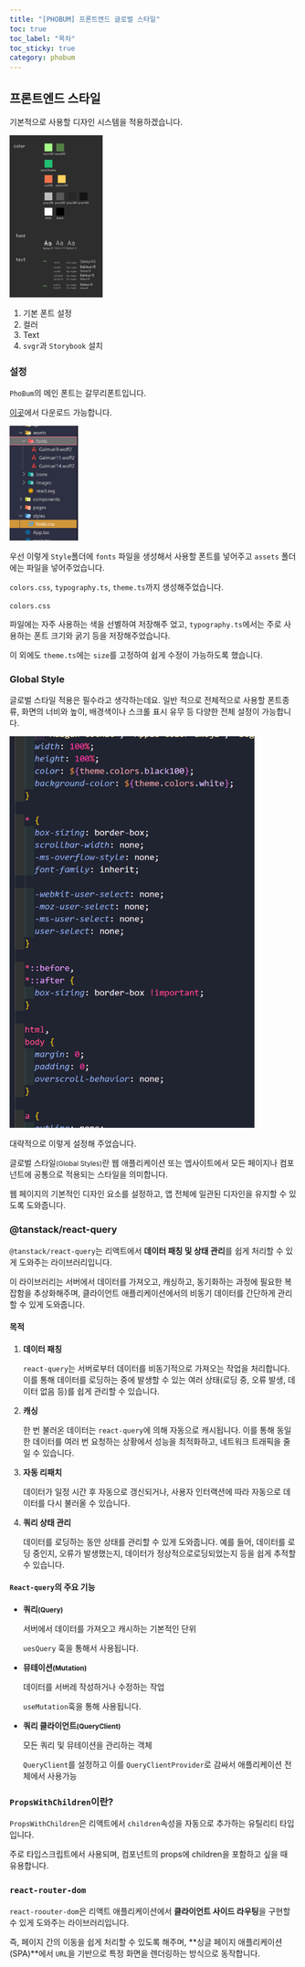 ```yaml
---
title: "[PHOBUM] 프론트엔드 글로벌 스타일"
toc: true
toc_label: "목차"
toc_sticky: true
category: phobum
---
```


## 프론트엔드 스타일

기본적으로 사용할 디자인 시스템을 적용하겠습니다.

<img src="/../images/2025-02-06-프론트01/image-20250206174220831.png" alt="image-20250206174220831" style="zoom:50%;" />

1. 기본 폰트 설정
2. 컬러
3. Text
4. `svgr`과 `Storybook` 설치 



### 설정

`PhoBum`의 메인 폰트는 <span style="hlm">갈무리</span>폰트입니다. 

[이곳](https://quiple.dev/galmuri)에서 다운로드 가능합니다.



<img src="/../images/2025-02-06-프론트01/image-20250206173119579.png" alt="image-20250206173119579" style="zoom:33%;" />

우선 이렇게 `Style`폴더에 `fonts` 파일을 생성해서 사용할 폰트를 넣어주고 `assets` 폴더에는 파일을 넣어주었습니다.



`colors.css`, `typography.ts`, `theme.ts`까지 생성해주었습니다.



`colors.css`

파일에는 자주 사용하는 색을 선별하여 저장해주 었고, `typography.ts`에서는 주로 사용하는 폰트 크기와 굵기 등을 저장해주었습니다.

이 외에도 `theme.ts`에는 `size`를 고정하여 쉽게 수정이 가능하도록 했습니다.



### Global Style

글로벌 스타일 적용은 필수라고 생각하는데요. 일반 적으로 전체적으로 사용할 폰트종류, 화면의 너비와 높이,  배경색이나 스크롤 표시 유무 등 다양한 전체 설정이 가능합니다.

<img src="/../images/2025-02-06-프론트01/image-20250209212057588.png" alt="image-20250209212057588" style="zoom:67%;" />

대략적으로 이렇게 설정해 주었습니다.



글로벌 스타일<small>(Global Styles)</small>란 웹 애플리케이션 또는 엡사이트에서 모든 페이지나 컴포넌트에 공통으로 적용되는 스타일을 의미합니다.



웹 페이지의 기본적인 디자인 요소를 설정하고, 앱 전체에 일관된 디자인을 유지할 수 있도록 도와줍니다.



### @tanstack/react-query

`@tanstack/react-query`는 리액트에서 **데이터 패칭 및 상태 관리**를 쉽게 처리할 수 있게 도와주는 라이브러리입니다.

이 라이브러리는 서버에서 데이터를 가져오고, 캐싱하고, 동기화하는 과정에 필요한 복잡함을 추상화해주며, 클라이언트 애플리케이션에서의 비동기 데이터를 간단하게 관리할 수 있게 도와줍니다.



#### 목적

1. **데이터 패칭**

   `react-query`는 서버로부터 데이터를 비동기적으로 가져오는 작업을 처리합니다. 이를 통해 데이터를 로딩하는 중에 발생할 수 있는 여러 상태(로딩 중, 오류 발생, 데이터 없음 등)를 쉽게 관리할 수 있습니다.

   

2. **캐싱**

   한 번 불러온 데이터는 `react-query`에 의해 자동으로 캐시됩니다. 이를 통해 동일한 데이터를 여러 번 요청하는 상황에서 성능을 최적화하고, 네트워크 트래픽을 줄일 수 있습니다.

   

3. **자동 리패치**

   데이터가 일정 시간 후 자동으로 갱신되거나, 사용자 인터랙션에 따라 자동으로 데이터를 다시 불러올 수 있습니다.

   

4. **쿼리 상태 관리**

   데이터를 로딩하는 동안 상태를 관리할 수 있게 도와줍니다. 예를 들어, 데이터를 로딩 중인지, 오류가 발생했는지, 데이터가 정상적으로로딩되었는지 등을 쉽게 추적할 수 있습니다.

#### `React-query`의 주요 기능

- **쿼리<small>(Query)</small>**

  서버에서 데이터를 가져오고 캐시하는 기본적인 단위

  `uesQuery` 훅을 통해서 사용됩니다.

- **뮤테이션<small>(Mutation)</small>**

  데이터를 서버레 작성하거나 수정하는 작업

  `useMutation`훅을 통해 사용됩니다.

- **쿼리 클라이언트<small>(QueryClient)</small>**

  모든 쿼리 및 뮤테이션을 관리하는 객체

  `QueryClient`를 설정하고 이를 `QueryClientProvider`로 감싸서 애플리케이션 전체에서 사용가능

### `PropsWithChildren`이란?

`PropsWithChildren`은 리액트에서 `children`속성을 자동으로 추가하는 유틸리티 타입입니다.

주로 타입스크립트에서 사용되며, 컴포넌트의 props에 children을 포함하고 싶을 때 유용합니다.



### `react-router-dom`

`react-roouter-dom`은 리액트 애플리케이션에서 **클라이언트 사이드 라우팅**을 구현할 수 있게 도와주는 라이브러리입니다. 

즉, 페이지 간의 이동을 쉽게 처리할 수 있도록 해주며, **싱글 페이지 애플리케이션(SPA)**에서 `URL`을 기반으로 특정 화면을 렌더링하는 방식으로 동작합니다.


